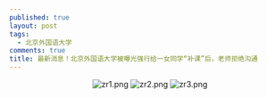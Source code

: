 ```yaml
---
published: true
layout: post
tags:
  - 北京外国语大学
comments: true
title: 最新消息！北京外国语大学被曝光强行给一女同学“补课”后，老师拒绝沟通
---
```

<center>

<img src="https://i.loli.net/2018/09/30/5bb0ccb220b42.png" alt="zr1.png" title="zr1.png" />

<img src="https://i.loli.net/2018/09/30/5bb0ccec9fca7.png" alt="zr2.png" title="zr2.png" />

<img src="http://api.superbed.cn/pic/5bb1afab9dc6d61f41e5956c" alt="zr3.png" title="zr3.png" />


</center>
